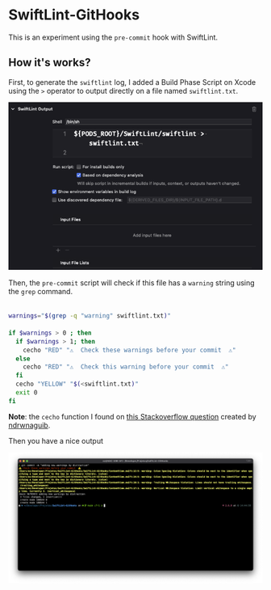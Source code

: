 # SwiftLint-GitHooks

This is an experiment using the `pre-commit` hook with SwiftLint. 

## How it's works?

First, to generate the `swiftlint` log, I added a Build Phase Script on Xcode using the `>` operator to output directly on a file named `swiftlint.txt`.

![](/buildphase.png)

Then, the `pre-commit` script will check if this file has a `warning` string using the `grep` command.

```bash

warnings="$(grep -q "warning" swiftlint.txt)"

if $warnings > 0 ; then
  if $warnings > 1; then
    cecho "RED" "⚠️  Check these warnings before your commit  ⚠️"
  else
    cecho "RED" "⚠️  Check this warning before your commit  ⚠️"
  fi
  cecho "YELLOW" "$(<swiftlint.txt)"
  exit 0
fi

```

**Note**:  the `cecho` function I found on [this Stackoverflow question](https://stackoverflow.com/a/53463162/2773779) created by [ndrwnaguib](https://github.com/ndrwnaguib).

Then you have a nice output

![](/terminal.png)
